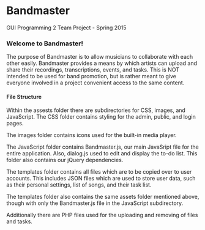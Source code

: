 # Bandmaster
GUI Programming 2 Team Project - Spring 2015



<h3>Welcome to Bandmaster!</h3>

The purpose of Bandmaster is to allow musicians to collaborate with each other easily. Bandmaster
provides a means by which artists can upload and share their recordings, transcriptions, events, and
tasks. This is NOT intended to be used for band promotion, but is rather meant to give everyone involved in a
project convenient access to the same content. 

<h4>File Structure</h4>
Within the assests folder there are subdirectories for CSS, images, and JavaScript. The CSS folder contains styling for the 
admin, public, and login pages. 

The images folder contains icons used for the built-in media player.

The JavaScript folder contains Bandmaster.js, our main JavaSript file for the entire application. Also, dialog.js used to edit
and display the to-do list. This folder also contains our jQuery dependencies. 

The templates folder contains all files which are to be copied over to user accounts. This includes JSON files which are used to
store user data, such as their personal settings, list of songs, and their task list.

The templates folder also contains the same assets folder mentioned above, though with only the Bandmaster.js file in the JavaScript subdirectory. 

Additionally there are PHP files used for the uploading and removing of files and tasks. 
